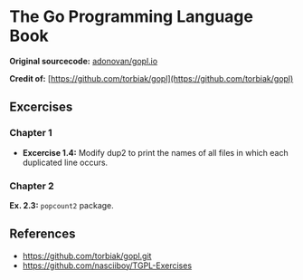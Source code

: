 # The Go Programming Language Book

**Original sourcecode:** [adonovan/gopl.io](https://github.com/adonovan/gopl.io)

**Credit of:** [https://github.com/torbiak/gopl](https://github.com/torbiak/gopl)

## Excercises

### Chapter 1

- **Excercise 1.4:** Modify dup2 to print the names of all files in which each duplicated line occurs.

### Chapter 2

**Ex. 2.3:** `popcount2` package.

## References

- https://github.com/torbiak/gopl.git
- https://github.com/nasciiboy/TGPL-Exercises
